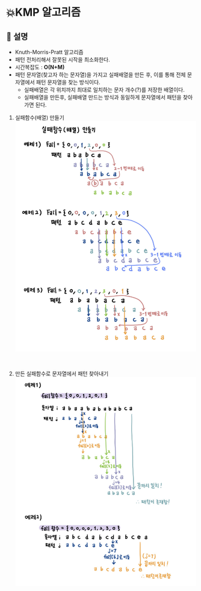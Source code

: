 # 💥KMP 알고리즘
## 📘 설명
* Knuth-Morris-Pratt 알고리즘
* 패턴 전처리해서 잘못된 시작을 최소화한다.
* 시간복잡도 : <b>O(N+M)</b>
* 패턴 문자열(찾고자 하는 문자열)을 가지고 실패배열을 만든 후, 이를 통해 전체 문자열에서 패턴 문자열을 찾는 방식이다.
    * 실패배열은 각 위치까지 최대로 일치하는 문자 개수(?)를 저장한 배열이다. 
    * 실패배열을 만든후, 실패배열 만드는 방식과 동일하게 문자열에서 패턴을 찾아가면 된다.

1) 실패함수(배열) 만들기
![KMP알고리즘](./img/kmp알고리즘1.jpg)
<br>

2) 만든 실패함수로 문자열에서 패턴 찾아내기
![KMP알고리즘](./img/KMP알고리즘2.jpg)
<br>
